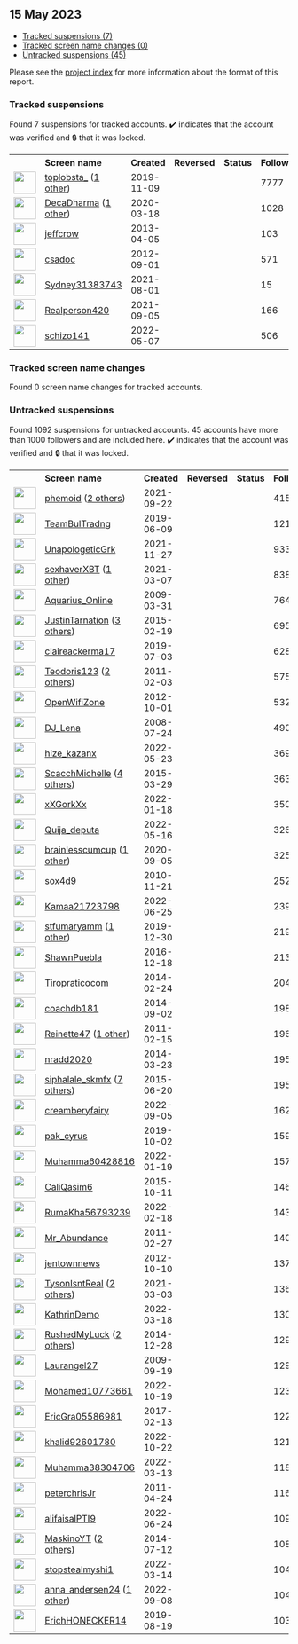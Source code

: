 ## 15 May 2023

* [Tracked suspensions (7)](#tracked-suspensions)
* [Tracked screen name changes (0)](#tracked-screen-name-changes)
* [Untracked suspensions (45)](#untracked-suspensions)

Please see the [project index](https://github.com/travisbrown/twitter-watch) for more information about the format of this report.

### Tracked suspensions

Found 7 suspensions for tracked accounts.
  ✔️ indicates that the account was verified and 🔒 that it was locked.

<table>
    <tr>
        <th></th>
        <th align="left">Screen name</th>
        <th align="left">Created</th>
        <th align="left">Reversed</th>
        <th align="left">Status</th>
        <th align="left">Followers</th>
        <th align="left">Ranking</th></tr>
    </tr>
        <tr>
            <td><a href="https://twitter.com/intent/user?user_id=1192959904757243909">
                <img src="https://pbs.twimg.com/profile_images/1587620974161190917/DzJr_XLg_normal.jpg" width="40px" height="40px" align="center"/></a>
            </td>
            <td>
                <a href="https://twitter.com/toplobsta_">toplobsta_</a>&nbsp;(<a href="https://api.memory.lol/v1/tw/id/1192959904757243909">1 other</a>)&nbsp;</td>
            <td>2019-11-09</td>
            <td></td>
            <td align="center"></td>
            <td>7777</td>
            <td>828</td>
        </tr>
        <tr>
            <td><a href="https://twitter.com/intent/user?user_id=1240279792781492224">
                <img src="https://pbs.twimg.com/profile_images/1588563384433254401/dRJDHp6J_normal.jpg" width="40px" height="40px" align="center"/></a>
            </td>
            <td>
                <a href="https://twitter.com/DecaDharma">DecaDharma</a>&nbsp;(<a href="https://api.memory.lol/v1/tw/id/1240279792781492224">1 other</a>)&nbsp;</td>
            <td>2020-03-18</td>
            <td></td>
            <td align="center"></td>
            <td>1028</td>
            <td>5263</td>
        </tr>
        <tr>
            <td><a href="https://twitter.com/intent/user?user_id=1328079390">
                <img src="https://pbs.twimg.com/profile_images/1277943648815063040/XV4slwR7_normal.jpg" width="40px" height="40px" align="center"/></a>
            </td>
            <td>
                <a href="https://twitter.com/jeffcrow">jeffcrow</a></td>
            <td>2013-04-05</td>
            <td></td>
            <td align="center"></td>
            <td>103</td>
            <td>41514</td>
        </tr>
        <tr>
            <td><a href="https://twitter.com/intent/user?user_id=796308937">
                <img src="https://abs.twimg.com/sticky/default_profile_images/default_profile_normal.png" width="40px" height="40px" align="center"/></a>
            </td>
            <td>
                <a href="https://twitter.com/csadoc">csadoc</a></td>
            <td>2012-09-01</td>
            <td></td>
            <td align="center"></td>
            <td>571</td>
            <td>48542</td>
        </tr>
        <tr>
            <td><a href="https://twitter.com/intent/user?user_id=1421911601196650499">
                <img src="https://pbs.twimg.com/profile_images/1421911940998123521/2RvM09ZW_normal.jpg" width="40px" height="40px" align="center"/></a>
            </td>
            <td>
                <a href="https://twitter.com/Sydney31383743">Sydney31383743</a></td>
            <td>2021-08-01</td>
            <td></td>
            <td align="center"></td>
            <td>15</td>
            <td>51581</td>
        </tr>
        <tr>
            <td><a href="https://twitter.com/intent/user?user_id=1434624212023582720">
                <img src="https://pbs.twimg.com/profile_images/1598729264316260353/5jCHScy4_normal.jpg" width="40px" height="40px" align="center"/></a>
            </td>
            <td>
                <a href="https://twitter.com/Realperson420">Realperson420</a></td>
            <td>2021-09-05</td>
            <td></td>
            <td align="center"></td>
            <td>166</td>
            <td>55963</td>
        </tr>
        <tr>
            <td><a href="https://twitter.com/intent/user?user_id=1523040169670197249">
                <img src="https://pbs.twimg.com/profile_images/1597790940952920064/u7SeXAJA_normal.jpg" width="40px" height="40px" align="center"/></a>
            </td>
            <td>
                <a href="https://twitter.com/schizo141">schizo141</a></td>
            <td>2022-05-07</td>
            <td></td>
            <td align="center"></td>
            <td>506</td>
            <td>78042</td>
        </tr></table>

### Tracked screen name changes

Found 0 screen name changes for tracked accounts.

### Untracked suspensions

Found 1092 suspensions for untracked accounts.
45 accounts have more than 1000 followers and are included here.
  ✔️ indicates that the account was verified and 🔒 that it was locked.

<table>
    <tr>
        <th></th>
        <th align="left">Screen name</th>
        <th align="left">Created</th>
        <th align="left">Reversed</th>
        <th align="left">Status</th>
        <th align="left">Followers</th>
    </tr>
        <tr>
            <td><a href="https://twitter.com/intent/user?user_id=1440531131204472845">
                <img src="https://pbs.twimg.com/profile_images/1597896992482476033/56rFmJWa_normal.jpg" width="40px" height="40px" align="center"/></a>
            </td>
            <td>
                <a href="https://twitter.com/phemoid">phemoid</a>&nbsp;(<a href="https://api.memory.lol/v1/tw/id/1440531131204472845">2 others</a>)&nbsp;</td>
            <td>2021-09-22</td>
            <td></td>
            <td align="center"></td>
            <td>41542</td>
        </tr>
        <tr>
            <td><a href="https://twitter.com/intent/user?user_id=1137600846030524418">
                <img src="https://pbs.twimg.com/profile_images/1593962619764867072/5zlkDpTz_normal.jpg" width="40px" height="40px" align="center"/></a>
            </td>
            <td>
                <a href="https://twitter.com/TeamBulTradng">TeamBulTradng</a></td>
            <td>2019-06-09</td>
            <td></td>
            <td align="center"></td>
            <td>12146</td>
        </tr>
        <tr>
            <td><a href="https://twitter.com/intent/user?user_id=1464649030898700291">
                <img src="https://pbs.twimg.com/profile_images/1464649108547768322/32qq5ycK_normal.jpg" width="40px" height="40px" align="center"/></a>
            </td>
            <td>
                <a href="https://twitter.com/UnapologeticGrk">UnapologeticGrk</a></td>
            <td>2021-11-27</td>
            <td></td>
            <td align="center"></td>
            <td>9336</td>
        </tr>
        <tr>
            <td><a href="https://twitter.com/intent/user?user_id=1368572044573556741">
                <img src="https://pbs.twimg.com/profile_images/1595218813397655553/2lcCW3jo_normal.jpg" width="40px" height="40px" align="center"/></a>
            </td>
            <td>
                <a href="https://twitter.com/sexhaverXBT">sexhaverXBT</a>&nbsp;(<a href="https://api.memory.lol/v1/tw/id/1368572044573556741">1 other</a>)&nbsp;</td>
            <td>2021-03-07</td>
            <td></td>
            <td align="center"></td>
            <td>8387</td>
        </tr>
        <tr>
            <td><a href="https://twitter.com/intent/user?user_id=27898817">
                <img src="https://abs.twimg.com/sticky/default_profile_images/default_profile_normal.png" width="40px" height="40px" align="center"/></a>
            </td>
            <td>
                <a href="https://twitter.com/Aquarius_Online">Aquarius_Online</a></td>
            <td>2009-03-31</td>
            <td></td>
            <td align="center"></td>
            <td>7648</td>
        </tr>
        <tr>
            <td><a href="https://twitter.com/intent/user?user_id=3044947648">
                <img src="https://pbs.twimg.com/profile_images/1484296844507238406/yM2aEywr_normal.jpg" width="40px" height="40px" align="center"/></a>
            </td>
            <td>
                <a href="https://twitter.com/JustinTarnation">JustinTarnation</a>&nbsp;(<a href="https://api.memory.lol/v1/tw/id/3044947648">3 others</a>)&nbsp;</td>
            <td>2015-02-19</td>
            <td></td>
            <td align="center"></td>
            <td>6957</td>
        </tr>
        <tr>
            <td><a href="https://twitter.com/intent/user?user_id=1146386786643582976">
                <img src="https://pbs.twimg.com/profile_images/1146387760309297152/421PaGIm_normal.jpg" width="40px" height="40px" align="center"/></a>
            </td>
            <td>
                <a href="https://twitter.com/claireackerma17">claireackerma17</a></td>
            <td>2019-07-03</td>
            <td></td>
            <td align="center"></td>
            <td>6282</td>
        </tr>
        <tr>
            <td><a href="https://twitter.com/intent/user?user_id=246995082">
                <img src="https://pbs.twimg.com/profile_images/1535443909458808832/Bx3Ey5XJ_normal.jpg" width="40px" height="40px" align="center"/></a>
            </td>
            <td>
                <a href="https://twitter.com/Teodoris123">Teodoris123</a>&nbsp;(<a href="https://api.memory.lol/v1/tw/id/246995082">2 others</a>)&nbsp;</td>
            <td>2011-02-03</td>
            <td></td>
            <td align="center"></td>
            <td>5750</td>
        </tr>
        <tr>
            <td><a href="https://twitter.com/intent/user?user_id=856290655">
                <img src="https://pbs.twimg.com/profile_images/1248233605551149056/ZHNPJ3ci_normal.png" width="40px" height="40px" align="center"/></a>
            </td>
            <td>
                <a href="https://twitter.com/OpenWifiZone">OpenWifiZone</a></td>
            <td>2012-10-01</td>
            <td></td>
            <td align="center"></td>
            <td>5327</td>
        </tr>
        <tr>
            <td><a href="https://twitter.com/intent/user?user_id=15590010">
                <img src="https://pbs.twimg.com/profile_images/1563295035931537415/pFH9KdqQ_normal.jpg" width="40px" height="40px" align="center"/></a>
            </td>
            <td>
                <a href="https://twitter.com/DJ_Lena">DJ_Lena</a></td>
            <td>2008-07-24</td>
            <td></td>
            <td align="center"></td>
            <td>4905</td>
        </tr>
        <tr>
            <td><a href="https://twitter.com/intent/user?user_id=1528652751290306562">
                <img src="https://pbs.twimg.com/profile_images/1598696559243595776/S1hznHww_normal.jpg" width="40px" height="40px" align="center"/></a>
            </td>
            <td>
                <a href="https://twitter.com/hize_kazanx">hize_kazanx</a></td>
            <td>2022-05-23</td>
            <td></td>
            <td align="center"></td>
            <td>3690</td>
        </tr>
        <tr>
            <td><a href="https://twitter.com/intent/user?user_id=3125595933">
                <img src="https://pbs.twimg.com/profile_images/1552106226259218432/r44I5B-L_normal.jpg" width="40px" height="40px" align="center"/></a>
            </td>
            <td>
                <a href="https://twitter.com/ScacchMichelle">ScacchMichelle</a>&nbsp;(<a href="https://api.memory.lol/v1/tw/id/3125595933">4 others</a>)&nbsp;</td>
            <td>2015-03-29</td>
            <td></td>
            <td align="center"></td>
            <td>3630</td>
        </tr>
        <tr>
            <td><a href="https://twitter.com/intent/user?user_id=1483340537516236800">
                <img src="https://pbs.twimg.com/profile_images/1588072090262986753/2XS3AWSu_normal.jpg" width="40px" height="40px" align="center"/></a>
            </td>
            <td>
                <a href="https://twitter.com/xXGorkXx">xXGorkXx</a></td>
            <td>2022-01-18</td>
            <td></td>
            <td align="center"></td>
            <td>3500</td>
        </tr>
        <tr>
            <td><a href="https://twitter.com/intent/user?user_id=1526297005185802240">
                <img src="https://pbs.twimg.com/profile_images/1592855518871175168/oKjnC2IZ_normal.jpg" width="40px" height="40px" align="center"/></a>
            </td>
            <td>
                <a href="https://twitter.com/Quija_deputa">Quija_deputa</a></td>
            <td>2022-05-16</td>
            <td></td>
            <td align="center"></td>
            <td>3268</td>
        </tr>
        <tr>
            <td><a href="https://twitter.com/intent/user?user_id=1302180110871789572">
                <img src="https://pbs.twimg.com/profile_images/1550165796948787201/C3haTFjx_normal.jpg" width="40px" height="40px" align="center"/></a>
            </td>
            <td>
                <a href="https://twitter.com/brainlesscumcup">brainlesscumcup</a>&nbsp;(<a href="https://api.memory.lol/v1/tw/id/1302180110871789572">1 other</a>)&nbsp;</td>
            <td>2020-09-05</td>
            <td></td>
            <td align="center"></td>
            <td>3259</td>
        </tr>
        <tr>
            <td><a href="https://twitter.com/intent/user?user_id=218055566">
                <img src="https://pbs.twimg.com/profile_images/1586119383687917569/Kfh05lPh_normal.jpg" width="40px" height="40px" align="center"/></a>
            </td>
            <td>
                <a href="https://twitter.com/sox4d9">sox4d9</a></td>
            <td>2010-11-21</td>
            <td></td>
            <td align="center"></td>
            <td>2525</td>
        </tr>
        <tr>
            <td><a href="https://twitter.com/intent/user?user_id=1540608336688824321">
                <img src="https://pbs.twimg.com/profile_images/1540785676572041218/OWa4PgXq_normal.jpg" width="40px" height="40px" align="center"/></a>
            </td>
            <td>
                <a href="https://twitter.com/Kamaa21723798">Kamaa21723798</a></td>
            <td>2022-06-25</td>
            <td></td>
            <td align="center"></td>
            <td>2390</td>
        </tr>
        <tr>
            <td><a href="https://twitter.com/intent/user?user_id=1211708393607417856">
                <img src="https://pbs.twimg.com/profile_images/1575838940514467843/VcFfKzMN_normal.jpg" width="40px" height="40px" align="center"/></a>
            </td>
            <td>
                <a href="https://twitter.com/stfumaryamm">stfumaryamm</a>&nbsp;(<a href="https://api.memory.lol/v1/tw/id/1211708393607417856">1 other</a>)&nbsp;</td>
            <td>2019-12-30</td>
            <td></td>
            <td align="center"></td>
            <td>2199</td>
        </tr>
        <tr>
            <td><a href="https://twitter.com/intent/user?user_id=810540683052216320">
                <img src="https://pbs.twimg.com/profile_images/841430291512147968/qS2CF9y3_normal.jpg" width="40px" height="40px" align="center"/></a>
            </td>
            <td>
                <a href="https://twitter.com/ShawnPuebla">ShawnPuebla</a></td>
            <td>2016-12-18</td>
            <td></td>
            <td align="center"></td>
            <td>2131</td>
        </tr>
        <tr>
            <td><a href="https://twitter.com/intent/user?user_id=2362367915">
                <img src="https://pbs.twimg.com/profile_images/1587541483833511937/I47iKTKW_normal.jpg" width="40px" height="40px" align="center"/></a>
            </td>
            <td>
                <a href="https://twitter.com/Tiropraticocom">Tiropraticocom</a></td>
            <td>2014-02-24</td>
            <td></td>
            <td align="center"></td>
            <td>2040</td>
        </tr>
        <tr>
            <td><a href="https://twitter.com/intent/user?user_id=2785013120">
                <img src="https://pbs.twimg.com/profile_images/1482358581362139137/J3ytvH5q_normal.jpg" width="40px" height="40px" align="center"/></a>
            </td>
            <td>
                <a href="https://twitter.com/coachdb181">coachdb181</a></td>
            <td>2014-09-02</td>
            <td></td>
            <td align="center"></td>
            <td>1983</td>
        </tr>
        <tr>
            <td><a href="https://twitter.com/intent/user?user_id=252374864">
                <img src="https://pbs.twimg.com/profile_images/1292787440399405057/bgcg2CDk_normal.jpg" width="40px" height="40px" align="center"/></a>
            </td>
            <td>
                <a href="https://twitter.com/Reinette47">Reinette47</a>&nbsp;(<a href="https://api.memory.lol/v1/tw/id/252374864">1 other</a>)&nbsp;</td>
            <td>2011-02-15</td>
            <td></td>
            <td align="center"></td>
            <td>1966</td>
        </tr>
        <tr>
            <td><a href="https://twitter.com/intent/user?user_id=2407062727">
                <img src="https://pbs.twimg.com/profile_images/1596283606032437262/Vl0A-IRV_normal.jpg" width="40px" height="40px" align="center"/></a>
            </td>
            <td>
                <a href="https://twitter.com/nradd2020">nradd2020</a></td>
            <td>2014-03-23</td>
            <td></td>
            <td align="center"></td>
            <td>1950</td>
        </tr>
        <tr>
            <td><a href="https://twitter.com/intent/user?user_id=3337039277">
                <img src="https://pbs.twimg.com/profile_images/1043890576184274944/ToaKL3MC_normal.jpg" width="40px" height="40px" align="center"/></a>
            </td>
            <td>
                <a href="https://twitter.com/siphalale_skmfx">siphalale_skmfx</a>&nbsp;(<a href="https://api.memory.lol/v1/tw/id/3337039277">7 others</a>)&nbsp;</td>
            <td>2015-06-20</td>
            <td></td>
            <td align="center"></td>
            <td>1950</td>
        </tr>
        <tr>
            <td><a href="https://twitter.com/intent/user?user_id=1566703970508472320">
                <img src="https://pbs.twimg.com/profile_images/1568845620303269889/nYZ5_hIE_normal.jpg" width="40px" height="40px" align="center"/></a>
            </td>
            <td>
                <a href="https://twitter.com/creamberyfairy">creamberyfairy</a></td>
            <td>2022-09-05</td>
            <td></td>
            <td align="center"></td>
            <td>1629</td>
        </tr>
        <tr>
            <td><a href="https://twitter.com/intent/user?user_id=1179412845521522689">
                <img src="https://pbs.twimg.com/profile_images/1520247213330472960/zrCuTsaZ_normal.jpg" width="40px" height="40px" align="center"/></a>
            </td>
            <td>
                <a href="https://twitter.com/pak_cyrus">pak_cyrus</a></td>
            <td>2019-10-02</td>
            <td></td>
            <td align="center"></td>
            <td>1597</td>
        </tr>
        <tr>
            <td><a href="https://twitter.com/intent/user?user_id=1483661481342566400">
                <img src="https://pbs.twimg.com/profile_images/1588527312525410304/JD__NaK7_normal.jpg" width="40px" height="40px" align="center"/></a>
            </td>
            <td>
                <a href="https://twitter.com/Muhamma60428816">Muhamma60428816</a></td>
            <td>2022-01-19</td>
            <td></td>
            <td align="center"></td>
            <td>1579</td>
        </tr>
        <tr>
            <td><a href="https://twitter.com/intent/user?user_id=3929502917">
                <img src="https://pbs.twimg.com/profile_images/1597880747502833664/DEi6QFvU_normal.jpg" width="40px" height="40px" align="center"/></a>
            </td>
            <td>
                <a href="https://twitter.com/CaliQasim6">CaliQasim6</a></td>
            <td>2015-10-11</td>
            <td></td>
            <td align="center"></td>
            <td>1464</td>
        </tr>
        <tr>
            <td><a href="https://twitter.com/intent/user?user_id=1494691650790035459">
                <img src="https://pbs.twimg.com/profile_images/1494692114130558979/s6ctD5I5_normal.jpg" width="40px" height="40px" align="center"/></a>
            </td>
            <td>
                <a href="https://twitter.com/RumaKha56793239">RumaKha56793239</a></td>
            <td>2022-02-18</td>
            <td></td>
            <td align="center"></td>
            <td>1433</td>
        </tr>
        <tr>
            <td><a href="https://twitter.com/intent/user?user_id=258537744">
                <img src="https://pbs.twimg.com/profile_images/1444740403975102468/FsKt_1N5_normal.jpg" width="40px" height="40px" align="center"/></a>
            </td>
            <td>
                <a href="https://twitter.com/Mr_Abundance">Mr_Abundance</a></td>
            <td>2011-02-27</td>
            <td></td>
            <td align="center"></td>
            <td>1405</td>
        </tr>
        <tr>
            <td><a href="https://twitter.com/intent/user?user_id=871245728">
                <img src="https://pbs.twimg.com/profile_images/1421210960690225153/I8VFJwH7_normal.jpg" width="40px" height="40px" align="center"/></a>
            </td>
            <td>
                <a href="https://twitter.com/jentownnews">jentownnews</a></td>
            <td>2012-10-10</td>
            <td></td>
            <td align="center"></td>
            <td>1376</td>
        </tr>
        <tr>
            <td><a href="https://twitter.com/intent/user?user_id=1367176159264440329">
                <img src="https://pbs.twimg.com/profile_images/1591909436771246081/v5c8hsDV_normal.jpg" width="40px" height="40px" align="center"/></a>
            </td>
            <td>
                <a href="https://twitter.com/TysonIsntReal">TysonIsntReal</a>&nbsp;(<a href="https://api.memory.lol/v1/tw/id/1367176159264440329">2 others</a>)&nbsp;</td>
            <td>2021-03-03</td>
            <td></td>
            <td align="center"></td>
            <td>1368</td>
        </tr>
        <tr>
            <td><a href="https://twitter.com/intent/user?user_id=1504731223876329472">
                <img src="https://pbs.twimg.com/profile_images/1504731507285450783/645zSSwO_normal.png" width="40px" height="40px" align="center"/></a>
            </td>
            <td>
                <a href="https://twitter.com/KathrinDemo">KathrinDemo</a></td>
            <td>2022-03-18</td>
            <td></td>
            <td align="center"></td>
            <td>1307</td>
        </tr>
        <tr>
            <td><a href="https://twitter.com/intent/user?user_id=2946033064">
                <img src="https://pbs.twimg.com/profile_images/1556820544942592000/uv8OrnLV_normal.jpg" width="40px" height="40px" align="center"/></a>
            </td>
            <td>
                <a href="https://twitter.com/RushedMyLuck">RushedMyLuck</a>&nbsp;(<a href="https://api.memory.lol/v1/tw/id/2946033064">2 others</a>)&nbsp;</td>
            <td>2014-12-28</td>
            <td></td>
            <td align="center"></td>
            <td>1296</td>
        </tr>
        <tr>
            <td><a href="https://twitter.com/intent/user?user_id=75537430">
                <img src="https://pbs.twimg.com/profile_images/1195777255680696320/O1p280Bf_normal.jpg" width="40px" height="40px" align="center"/></a>
            </td>
            <td>
                <a href="https://twitter.com/Laurangel27">Laurangel27</a></td>
            <td>2009-09-19</td>
            <td></td>
            <td align="center"></td>
            <td>1295</td>
        </tr>
        <tr>
            <td><a href="https://twitter.com/intent/user?user_id=1582768274625859585">
                <img src="https://pbs.twimg.com/profile_images/1598365725340491776/FqcU7_1G_normal.jpg" width="40px" height="40px" align="center"/></a>
            </td>
            <td>
                <a href="https://twitter.com/Mohamed10773661">Mohamed10773661</a></td>
            <td>2022-10-19</td>
            <td></td>
            <td align="center"></td>
            <td>1235</td>
        </tr>
        <tr>
            <td><a href="https://twitter.com/intent/user?user_id=830947339128811520">
                <img src="https://pbs.twimg.com/profile_images/885329305902792704/A_chy-AC_normal.jpg" width="40px" height="40px" align="center"/></a>
            </td>
            <td>
                <a href="https://twitter.com/EricGra05586981">EricGra05586981</a></td>
            <td>2017-02-13</td>
            <td></td>
            <td align="center"></td>
            <td>1228</td>
        </tr>
        <tr>
            <td><a href="https://twitter.com/intent/user?user_id=1583658956806922241">
                <img src="https://abs.twimg.com/sticky/default_profile_images/default_profile_normal.png" width="40px" height="40px" align="center"/></a>
            </td>
            <td>
                <a href="https://twitter.com/khalid92601780">khalid92601780</a></td>
            <td>2022-10-22</td>
            <td></td>
            <td align="center"></td>
            <td>1214</td>
        </tr>
        <tr>
            <td><a href="https://twitter.com/intent/user?user_id=1502980817571749889">
                <img src="https://pbs.twimg.com/profile_images/1560121176223006720/hBXVctGk_normal.jpg" width="40px" height="40px" align="center"/></a>
            </td>
            <td>
                <a href="https://twitter.com/Muhamma38304706">Muhamma38304706</a></td>
            <td>2022-03-13</td>
            <td></td>
            <td align="center"></td>
            <td>1189</td>
        </tr>
        <tr>
            <td><a href="https://twitter.com/intent/user?user_id=287353699">
                <img src="https://pbs.twimg.com/profile_images/799138187897606144/LcibGBGm_normal.jpg" width="40px" height="40px" align="center"/></a>
            </td>
            <td>
                <a href="https://twitter.com/peterchrisJr">peterchrisJr</a></td>
            <td>2011-04-24</td>
            <td></td>
            <td align="center"></td>
            <td>1165</td>
        </tr>
        <tr>
            <td><a href="https://twitter.com/intent/user?user_id=1540341661317865476">
                <img src="https://pbs.twimg.com/profile_images/1555204425316290562/_E9q5bnu_normal.jpg" width="40px" height="40px" align="center"/></a>
            </td>
            <td>
                <a href="https://twitter.com/alifaisalPTI9">alifaisalPTI9</a></td>
            <td>2022-06-24</td>
            <td></td>
            <td align="center"></td>
            <td>1090</td>
        </tr>
        <tr>
            <td><a href="https://twitter.com/intent/user?user_id=2702729800">
                <img src="https://pbs.twimg.com/profile_images/1597028584090210305/q2KWdshl_normal.jpg" width="40px" height="40px" align="center"/></a>
            </td>
            <td>
                <a href="https://twitter.com/MaskinoYT">MaskinoYT</a>&nbsp;(<a href="https://api.memory.lol/v1/tw/id/2702729800">2 others</a>)&nbsp;</td>
            <td>2014-07-12</td>
            <td></td>
            <td align="center"></td>
            <td>1084</td>
        </tr>
        <tr>
            <td><a href="https://twitter.com/intent/user?user_id=1503189012244221954">
                <img src="https://pbs.twimg.com/profile_images/1503484849386143749/K4l5LkTh_normal.jpg" width="40px" height="40px" align="center"/></a>
            </td>
            <td>
                <a href="https://twitter.com/stopstealmyshi1">stopstealmyshi1</a></td>
            <td>2022-03-14</td>
            <td></td>
            <td align="center"></td>
            <td>1044</td>
        </tr>
        <tr>
            <td><a href="https://twitter.com/intent/user?user_id=1567813242927325189">
                <img src="https://pbs.twimg.com/profile_images/1577597958979260417/8g3mKj0P_normal.jpg" width="40px" height="40px" align="center"/></a>
            </td>
            <td>
                <a href="https://twitter.com/anna_andersen24">anna_andersen24</a>&nbsp;(<a href="https://api.memory.lol/v1/tw/id/1567813242927325189">1 other</a>)&nbsp;</td>
            <td>2022-09-08</td>
            <td></td>
            <td align="center"></td>
            <td>1042</td>
        </tr>
        <tr>
            <td><a href="https://twitter.com/intent/user?user_id=1163473287432851457">
                <img src="https://pbs.twimg.com/profile_images/1377300129468809228/SU5sR8I7_normal.jpg" width="40px" height="40px" align="center"/></a>
            </td>
            <td>
                <a href="https://twitter.com/ErichHONECKER14">ErichHONECKER14</a></td>
            <td>2019-08-19</td>
            <td></td>
            <td align="center"></td>
            <td>1036</td>
        </tr></table>

